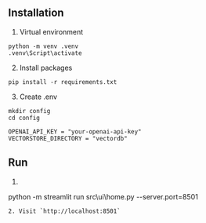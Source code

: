 ## Installation
1. Virtual environment
```shell
python -m venv .venv
.venv\Script\activate
```
2. Install packages
```shell
pip install -r requirements.txt
```
3. Create .env
```shell
mkdir config
cd config
```
```
OPENAI_API_KEY = "your-openai-api-key"
VECTORSTORE_DIRECTORY = "vectordb"
```

## Run
1. ```shell
python -m streamlit run src\ui\home.py --server.port=8501
```
2. Visit `http://localhost:8501`